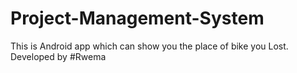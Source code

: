 # Project-Management-System
This is Android app which can show you the place of bike you Lost. Developed by #Rwema
